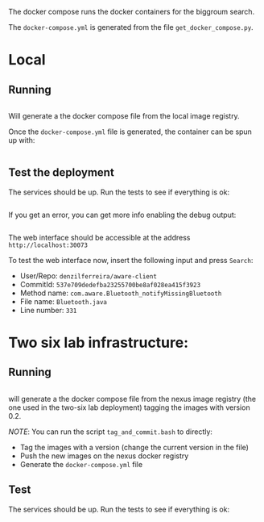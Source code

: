 The docker compose runs the docker containers for the biggroum search.

The `docker-compose.yml` is generated from the file `get_docker_compose.py`.


# Local

## Running

``` python get_docker_compose.py
```
Will generate a the docker compose file from the local image registry.

Once the `docker-compose.yml` file is generated, the container can be spun up
with:

```docker-compose up -d
```

## Test the deployment

The services should be up. Run the tests to see if everything is ok:

```python test.py  --address localhost --search_port 30072  --solr_port 30071 --webserver_port 30073
```

If you get an error, you can get more info enabling the debug output:

```python test.py  --address localhost --search_port 30072  --solr_port 30071 --webserver_port 30073 -d
```


The web interface should be accessible at the address `http://localhost:30073`

To test the web interface now, insert the following input and press `Search`:

- User/Repo: `denzilferreira/aware-client`
- CommitId: `537e709dedefba23255700be8af028ea415f3923`
- Method name: `com.aware.Bluetooth_notifyMissingBluetooth`
- File name: `Bluetooth.java`
- Line number: `331`


# Two six lab infrastructure:

## Running
``` python get_docker_compose.py -r -v 0.2
```

will generate a the docker compose file from the nexus image registry (the one
used in the two-six lab deployment) tagging the images with version 0.2.

*NOTE*: You can run the script `tag_and_commit.bash` to directly:
- Tag the images with a version (change the current version in the file)
- Push the new images  on the nexus docker registry
- Generate the `docker-compose.yml` file

## Test
The services should be up. Run the tests to see if everything is ok:

```python test.py --address 100.120.0.6 --search_port 30072  --solr_port 30071 --webserver_port 30073
```


